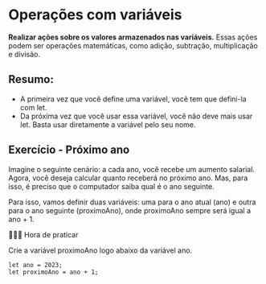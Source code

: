 # Operações com variáveis

**Realizar ações sobre os valores armazenados nas variáveis.** Essas ações podem ser operações matemáticas, como adição, subtração, multiplicação e divisão.

## Resumo:
- A primeira vez que você define uma variável, você tem que defini-la com let.
- Da próxima vez que você usar essa variável, você não deve mais usar let. Basta usar diretamente a variável pelo seu nome.

## Exercício - Próximo ano

Imagine o seguinte cenário: a cada ano, você recebe um aumento salarial. Agora, você deseja calcular quanto receberá no próximo ano. Mas, para isso, é preciso que o computador saiba qual é o ano seguinte.

Para isso, vamos definir duas variáveis: uma para o ano atual (ano) e outra para o ano seguinte (proximoAno), onde proximoAno sempre será igual a ano + 1.

👨🏻‍💻 Hora de praticar

Crie a variável proximoAno logo abaixo da variável ano.

```
let ano = 2023;
let proximoAno = ano + 1;
```